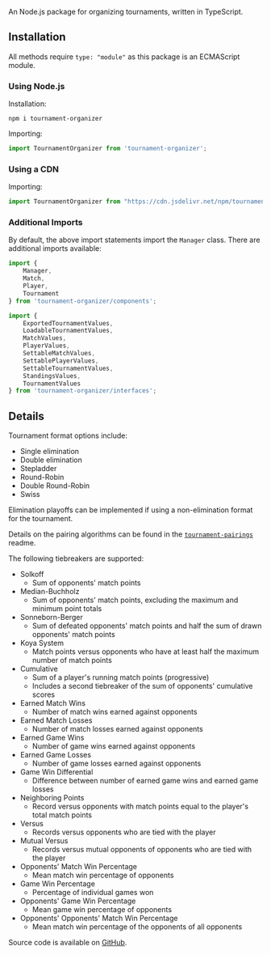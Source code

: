 An Node.js package for organizing tournaments, written in TypeScript.

## Installation
All methods require `type: "module"` as this package is an ECMAScript module.

### Using Node.js
Installation:
```shell
npm i tournament-organizer
```

Importing:
```ts
import TournamentOrganizer from 'tournament-organizer';
```

### Using a CDN
Importing:
```js
import TournamentOrganizer from "https://cdn.jsdelivr.net/npm/tournament-organizer/dist/index.js";
```

### Additional Imports
By default, the above import statements import the `Manager` class. There are additional imports available:
```ts
import {
    Manager,
    Match,
    Player,
    Tournament
} from 'tournament-organizer/components';

import {
    ExportedTournamentValues,
    LoadableTournamentValues,
    MatchValues,
    PlayerValues,
    SettableMatchValues,
    SettablePlayerValues,
    SettableTournamentValues,
    StandingsValues,
    TournamentValues
} from 'tournament-organizer/interfaces';
```

## Details
Tournament format options include:
* Single elimination
* Double elimination
* Stepladder
* Round-Robin
* Double Round-Robin
* Swiss

Elimination playoffs can be implemented if using a non-elimination format for the tournament.

Details on the pairing algorithms can be found in the [`tournament-pairings`](https://github.com/slashinfty/tournament-pairings#algorithms) readme.

The following tiebreakers are supported:
* Solkoff
    * Sum of opponents' match points
* Median-Buchholz
    * Sum of opponents' match points, excluding the maximum and minimum point totals
* Sonneborn-Berger
    * Sum of defeated opponents' match points and half the sum of drawn opponents' match points
* Koya System
    * Match points versus opponents who have at least half the maximum number of match points
* Cumulative
    * Sum of a player's running match points (progressive)
    * Includes a second tiebreaker of the sum of opponents' cumulative scores
* Earned Match Wins
    * Number of match wins earned against opponents
* Earned Match Losses
    * Number of match losses earned against opponents
* Earned Game Wins
    * Number of game wins earned against opponents
* Earned Game Losses
    * Number of game losses earned against opponents
* Game Win Differential
    * Difference between number of earned game wins and earned game losses
* Neighboring Points
    * Record versus opponents with match points equal to the player's total match points
* Versus
    * Records versus opponents who are tied with the player
* Mutual Versus
    * Records versus mutual opponents of opponents who are tied with the player
* Opponents' Match Win Percentage
    * Mean match win percentage of opponents
* Game Win Percentage
    * Percentage of individual games won
* Opponents' Game Win Percentage
    * Mean game win percentage of opponents
* Opponents' Opponents' Match Win Percentage
    * Mean match win percentage of the opponents of all opponents

Source code is available on [GitHub](https://github.com/slashinfty/tournament-organizer).
